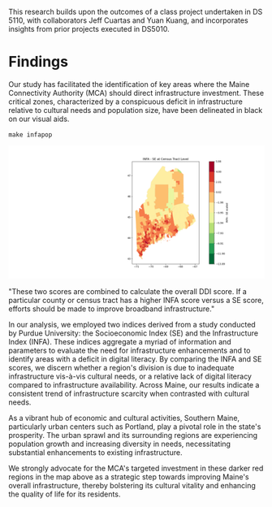 This research builds upon the outcomes of a class project undertaken in DS 5110, with collaborators Jeff Cuartas and Yuan Kuang, and incorporates insights from prior projects executed in DS5010.

# Findings
Our study has facilitated the identification of key areas where the Maine Connectivity Authority (MCA) should direct infrastructure investment. These critical zones, characterized by a conspicuous deficit in infrastructure relative to cultural needs and population size, have been delineated in black on our visual aids.
```
make infapop
```
![INFA - SE](figs/Infa-se.png)


"These two scores are combined to calculate the overall DDI score. If a particular county or census tract has a higher INFA score versus a SE score, efforts should be made to improve broadband infrastructure."


In our analysis, we employed two indices derived from a study conducted by Purdue University: the Socioeconomic Index (SE) and the Infrastructure Index (INFA). These indices aggregate a myriad of information and parameters to evaluate the need for infrastructure enhancements and to identify areas with a deficit in digital literacy. By comparing the INFA and SE scores, we discern whether a region's division is due to inadequate infrastructure vis-à-vis cultural needs, or a relative lack of digital literacy compared to infrastructure availability. Across Maine, our results indicate a consistent trend of infrastructure scarcity when contrasted with cultural needs.


As a vibrant hub of economic and cultural activities, Southern Maine, particularly urban centers such as Portland, play a pivotal role in the state's prosperity. The urban sprawl and its surrounding regions are experiencing population growth and increasing diversity in needs, necessitating substantial enhancements to existing infrastructure.


We strongly advocate for the MCA's targeted investment in these darker red regions in the map above as a strategic step towards improving Maine's overall infrastructure, thereby bolstering its cultural vitality and enhancing the quality of life for its residents.
